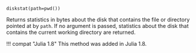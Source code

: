 ```
diskstat(path=pwd())
```

Returns statistics in bytes about the disk that contains the file or directory pointed at by `path`. If no argument is passed, statistics about the disk that contains the current working directory are returned.

!!! compat "Julia 1.8"
    This method was added in Julia 1.8.

